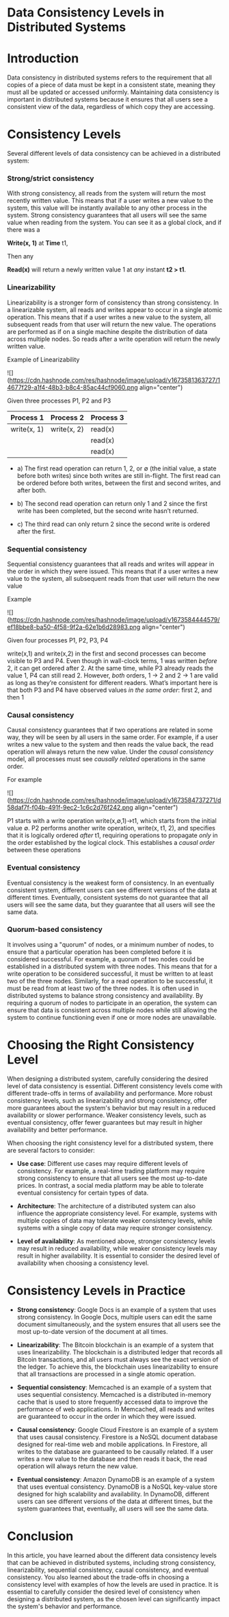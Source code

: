 # Data Consistency Levels in Distributed Systems

# Introduction

Data consistency in distributed systems refers to the requirement that all copies of a piece of data must be kept in a consistent state, meaning they must all be updated or accessed uniformly. Maintaining data consistency is important in distributed systems because it ensures that all users see a consistent view of the data, regardless of which copy they are accessing.

# Consistency Levels

Several different levels of data consistency can be achieved in a distributed system:

### **Strong/strict consistency**

With strong consistency, all reads from the system will return the most recently written value. This means that if a user writes a new value to the system, this value will be instantly available to any other process in the system. Strong consistency guarantees that all users will see the same value when reading from the system. You can see it as a global clock, and if there was a

**Write(x, 1)** at **Time** t1,

Then any

**Read(x)** will return a newly written value 1 at *any* instant **t2 &gt; t1**.

### **Linearizability**

Linearizability is a stronger form of consistency than strong consistency. In a linearizable system, all reads and writes appear to occur in a single atomic operation. This means that if a user writes a new value to the system, all subsequent reads from that user will return the new value. The operations are performed as if on a single machine despite the distribution of data across multiple nodes. So reads after a write operation will return the newly written value.

Example of Linearizability

![](https://cdn.hashnode.com/res/hashnode/image/upload/v1673581363727/14677f29-a1f4-48b3-b8c4-85ac44cf9060.png align="center")

Given three processes P1, P2 and P3

| Process 1 | Process 2 | Process 3 |
| --- | --- | --- |
| write(x, 1) | write(x, 2) | read(x) |
|  |  | read(x) |
|  |  | read(x) |

* a) The first read operation can return 1, 2, or ∅ (the initial value, a state before both writes) since both writes are still in-flight. The first read can be ordered before both writes, between the first and second writes, and after both.
    
* b) The second read operation can return only 1 and 2 since the first write has been completed, but the second write hasn’t returned.
    
* c) The third read can only return 2 since the second write is ordered after the first.
    

### **Sequential consistency**

Sequential consistency guarantees that all reads and writes will appear in the order in which they were issued. This means that if a user writes a new value to the system, all subsequent reads from that user will return the new value

Example

![](https://cdn.hashnode.com/res/hashnode/image/upload/v1673584444579/ef18bbe8-ba50-4f58-9f2a-62e1b6d28983.png align="center")

Given four processes P1, P2, P3, P4

write(x,1) and write(x,2) in the first and second processes can become visible to P3 and P4. Even though in wall-clock terms, 1 was written *before* 2, it can get ordered after 2. At the same time, while P3 already reads the value 1, P4 can still read 2. However, *both* orders, 1 → 2 and 2 → 1 are valid as long as they’re consistent for different readers. What’s important here is that both P3 and P4 have observed values *in the same order*: first 2, and then 1

### **Causal consistency**

Causal consistency guarantees that if two operations are related in some way, they will be seen by all users in the same order. For example, if a user writes a new value to the system and then reads the value back, the read operation will always return the new value. Under the *causal consistency* model, all processes must see *causally related* operations in the same order.

For example

![](https://cdn.hashnode.com/res/hashnode/image/upload/v1673584737271/d58daf7f-f04b-491f-9ec2-1c6c2d76f242.png align="center")

P1 starts with a write operation write(x,∅,1)→t1, which starts from the initial value ∅. P2 performs another write operation, write(x, t1, 2), and specifies that it is logically ordered *after* t1, requiring operations to propagate *only* in the order established by the logical clock. This establishes a *causal order* between these operations

### **Eventual consistency**

Eventual consistency is the weakest form of consistency. In an eventually consistent system, different users can see different versions of the data at different times. Eventually, consistent systems do not guarantee that all users will see the same data, but they guarantee that all users will see the same data.

### **Quorum-based consistency**

It involves using a "quorum" of nodes, or a minimum number of nodes, to ensure that a particular operation has been completed before it is considered successful. For example, a quorum of two nodes could be established in a distributed system with three nodes. This means that for a write operation to be considered successful, it must be written to at least two of the three nodes. Similarly, for a read operation to be successful, it must be read from at least two of the three nodes. It is often used in distributed systems to balance strong consistency and availability. By requiring a quorum of nodes to participate in an operation, the system can ensure that data is consistent across multiple nodes while still allowing the system to continue functioning even if one or more nodes are unavailable.

# Choosing the Right Consistency Level

When designing a distributed system, carefully considering the desired level of data consistency is essential. Different consistency levels come with different trade-offs in terms of availability and performance. More robust consistency levels, such as linearizability and strong consistency, offer more guarantees about the system's behavior but may result in a reduced availability or slower performance. Weaker consistency levels, such as eventual consistency, offer fewer guarantees but may result in higher availability and better performance.

When choosing the right consistency level for a distributed system, there are several factors to consider:

* **Use case**: Different use cases may require different levels of consistency. For example, a real-time trading platform may require strong consistency to ensure that all users see the most up-to-date prices. In contrast, a social media platform may be able to tolerate eventual consistency for certain types of data.
    
* **Architecture**: The architecture of a distributed system can also influence the appropriate consistency level. For example, systems with multiple copies of data may tolerate weaker consistency levels, while systems with a single copy of data may require stronger consistency.
    
* **Level of availability**: As mentioned above, stronger consistency levels may result in reduced availability, while weaker consistency levels may result in higher availability. It is essential to consider the desired level of availability when choosing a consistency level.
    

# Consistency Levels in Practice

* **Strong consistency**: Google Docs is an example of a system that uses strong consistency. In Google Docs, multiple users can edit the same document simultaneously, and the system ensures that all users see the most up-to-date version of the document at all times.
    
* **Linearizability**: The Bitcoin blockchain is an example of a system that uses linearizability. The blockchain is a distributed ledger that records all Bitcoin transactions, and all users must always see the exact version of the ledger. To achieve this, the blockchain uses linearizability to ensure that all transactions are processed in a single atomic operation.
    
* **Sequential consistency**: Memcached is an example of a system that uses sequential consistency. Memcached is a distributed in-memory cache that is used to store frequently accessed data to improve the performance of web applications. In Memcached, all reads and writes are guaranteed to occur in the order in which they were issued.
    
* **Causal consistency**: Google Cloud Firestore is an example of a system that uses causal consistency. Firestore is a NoSQL document database designed for real-time web and mobile applications. In Firestore, all writes to the database are guaranteed to be causally related. If a user writes a new value to the database and then reads it back, the read operation will always return the new value.
    
* **Eventual consistency**: Amazon DynamoDB is an example of a system that uses eventual consistency. DynamoDB is a NoSQL key-value store designed for high scalability and availability. In DynamoDB, different users can see different versions of the data at different times, but the system guarantees that, eventually, all users will see the same data.
    

# Conclusion

In this article, you have learned about the different data consistency levels that can be achieved in distributed systems, including strong consistency, linearizability, sequential consistency, causal consistency, and eventual consistency. You also learned about the trade-offs in choosing a consistency level with examples of how the levels are used in practice. It is essential to carefully consider the desired level of consistency when designing a distributed system, as the chosen level can significantly impact the system's behavior and performance.